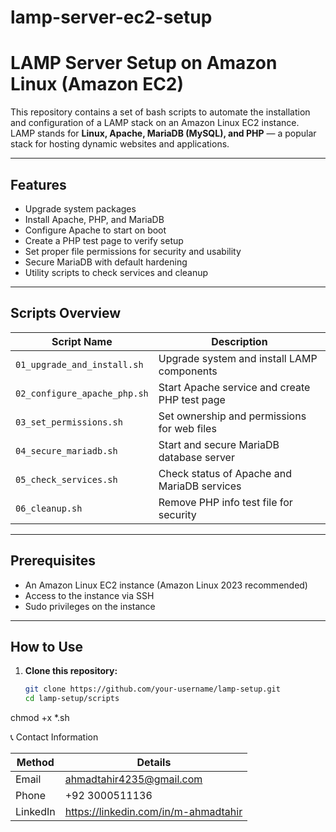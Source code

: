# lamp-server-ec2-setup

# LAMP Server Setup on Amazon Linux (Amazon EC2)

This repository contains a set of bash scripts to automate the installation and configuration of a LAMP stack on an Amazon Linux EC2 instance.  
LAMP stands for **Linux, Apache, MariaDB (MySQL), and PHP** — a popular stack for hosting dynamic websites and applications.

---

## Features

- Upgrade system packages
- Install Apache, PHP, and MariaDB
- Configure Apache to start on boot
- Create a PHP test page to verify setup
- Set proper file permissions for security and usability
- Secure MariaDB with default hardening
- Utility scripts to check services and cleanup

---

## Scripts Overview

| Script Name               | Description                                    |
|--------------------------|------------------------------------------------|
| `01_upgrade_and_install.sh` | Upgrade system and install LAMP components     |
| `02_configure_apache_php.sh` | Start Apache service and create PHP test page  |
| `03_set_permissions.sh`     | Set ownership and permissions for web files    |
| `04_secure_mariadb.sh`      | Start and secure MariaDB database server        |
| `05_check_services.sh`      | Check status of Apache and MariaDB services     |
| `06_cleanup.sh`             | Remove PHP info test file for security          |

---

## Prerequisites

- An Amazon Linux EC2 instance (Amazon Linux 2023 recommended)
- Access to the instance via SSH
- Sudo privileges on the instance

---

## How to Use

1. **Clone this repository:**

   ```bash
   git clone https://github.com/your-username/lamp-setup.git
   cd lamp-setup/scripts
chmod +x *.sh

📞 Contact Information

| **Method** | **Details**                  |
|------------|------------------------------|
| Email      | ahmadtahir4235@gmail.com     |
| Phone      | +92 3000511136               |
| LinkedIn   | https://linkedin.com/in/m-ahmadtahir |
